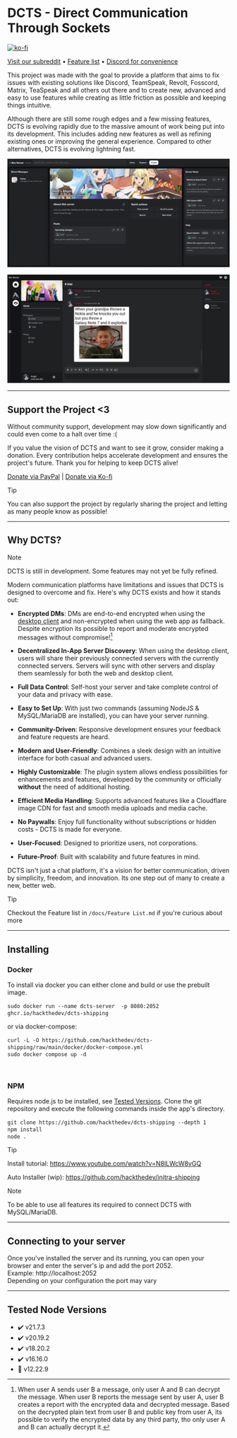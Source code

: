# DCTS - Direct Communication Through Sockets
[![ko-fi](https://ko-fi.com/img/githubbutton_sm.svg)](https://ko-fi.com/M4M719FPNG) 

[Visit our subreddit](https://www.reddit.com/r/dcts/) • [Feature list](https://github.com/hackthedev/dcts-shipping/blob/beta/docs/Feature%20List.md) • [Discord for convenience](https://discord.gg/AYq8hbRHNR)

This project was made with the goal to provide a platform that aims to fix issues with existing solutions like Discord, TeamSpeak, Revolt, Fosscord, Matrix, TeaSpeak and all others out there and to create new, advanced and easy to use features while creating as little friction as possible and keeping things intuitive.

Although there are still some rough edges and a few missing features, DCTS is evolving rapidly due to the massive amount of work being put into its development. This includes adding new features as well as refining existing ones or improving the general experience. Compared to other alternatives, DCTS is evolving lightning fast.

![image-20251024063417758](./assets/image-20251024063417758.png)

![image-20251024063102410](./assets/image-20251024063102410.png)

------

## Support the Project <3

Without community support, development may slow down significantly and could even come to a halt over time :(

If you value the vision of DCTS and want to see it grow, consider making a donation. Every contribution helps accelerate development and ensures the project's future. Thank you for helping to keep DCTS alive!

[Donate via PayPal](https://www.paypal.me/devilsstore) | [Donate via Ko-fi](https://ko-fi.com/shydevil)

> [!TIP]
>
> You can also support the project by regularly sharing the project and letting as many people know as possible!

------

## Why DCTS?

> [!NOTE]
> DCTS is still in development. Some features may not yet be fully refined.

Modern communication platforms have limitations and issues that DCTS is designed to overcome and fix. Here's why DCTS exists and how it stands out:

- **Encrypted DMs**: DMs are end-to-end encrypted when using the [desktop client](https://github.com/hackthedev/dcts-client-shipping/) and non-encrypted when using the web app as fallback. Despite encryption its possible to report and moderate encrypted messages without compromise![^1]

- **Decentralized In-App Server Discovery**: When using the desktop client, users will share their previously connected servers with the currently connected servers. Servers will sync with other servers and display them seamlessly for both the web and desktop client.

- **Full Data Control**: Self-host your server and take complete control of your data and privacy with ease.

- **Easy to Set Up**: With just two commands (assuming NodeJS & MySQL/MariaDB are installed), you can have your server running.

- **Community-Driven**: Responsive development ensures your feedback and feature requests are heard.

- **Modern and User-Friendly**: Combines a sleek design with an intuitive interface for both casual and advanced users.

- **Highly Customizable**: The plugin system allows endless possibilities for enhancements and features, developed by the community or officially **without** the need of additional hosting.

- **Efficient Media Handling**: Supports advanced features like a Cloudflare image CDN for fast and smooth media uploads and media cache.

- **No Paywalls**: Enjoy full functionality without subscriptions or hidden costs - DCTS is made for everyone.

- **User-Focused**: Designed to prioritize users, not corporations.

- **Future-Proof**: Built with scalability and future features in mind.

DCTS isn't just a chat platform, it's a vision for better communication, driven by simplicity, freedom, and innovation. Its one step out of many to create a new, better web.

> [!TIP]
>
> Checkout the Feature list in `/docs/Feature List.md` if you're curious about more

------

## Installing
### Docker
To install via docker you can either clone and build or use the prebuilt image.
```
sudo docker run --name dcts-server  -p 8080:2052 ghcr.io/hackthedev/dcts-shipping
```
or via docker-compose:
```
curl -L -O https://github.com/hackthedev/dcts-shipping/raw/main/docker/docker-compose.yml
sudo docker compose up -d
```

<br>

### NPM

Requires node.js to be installed, see [Tested Versions](https://github.com/hackthedev/dcts-shipping?tab=readme-ov-file#tested-node-versions). Clone the git repository and execute the following commands inside the app's directory.
```
git clone https://github.com/hackthedev/dcts-shipping --depth 1
npm install
node .
```

> [!TIP]
> Install tutorial: https://www.youtube.com/watch?v=N8ILWcW8vGQ
>
> Auto Installer (wip): https://github.com/hackthedev/initra-shipping

> [!NOTE]
>
> To be able to use all features its required to connect DCTS with MySQL/MariaDB.

------

## Connecting to your server
Once you've installed the server and its running, you can open your browser and enter the server's ip and add the port 2052.<br>
Example: http://localhost:2052<br>
Depending on your configuration the port may vary

------

## Tested Node Versions
- ✔️ v21.7.3
- ✔️ v20.19.2
- ✔️ v18.20.2
- ✔️ v16.16.0
- 🚫 v12.22.9

[^1]: When user A sends user B a message, only user A and B can decrypt the message. When user B reports the message sent by user A, user B creates a report with the encrypted data and decrypted message. Based on the decrypted plain text from user B and public key from user A, its possible to verify the encrypted data by any third party, tho only user A and B can actually decrypt it.

